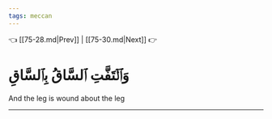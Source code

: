 ```yaml
---
tags: meccan
---
```


👈 [[75-28.md|Prev]] | [[75-30.md|Next]] 👉

# وَٱلۡتَفَّتِ ٱلسَّاقُ بِٱلسَّاقِ

And the leg is wound about the leg

---

